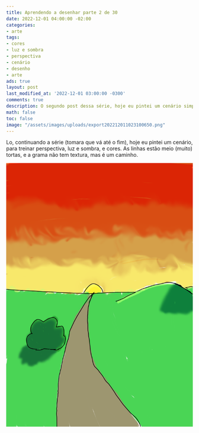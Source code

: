 ```yaml
---
title: Aprendendo a desenhar parte 2 de 30
date: 2022-12-01 04:00:00 -02:00
categories:
- arte
tags:
- cores
- luz e sombra
- perspectiva
- cenário
- desenho
- arte
ads: true
layout: post
last_modified_at: '2022-12-01 03:00:00 -0300'
comments: true
description: O segundo post dessa série, hoje eu pintei um cenário simples
math: false
toc: false
image: "/assets/images/uploads/export202212011023100650.png"
---
```


Lo, continuando a série (tomara que vá até o fim), hoje eu pintei um cenário, para treinar perspectiva, luz e sombra, e cores. As linhas estão meio (muito) tortas, e a grama não tem textura, mas é um caminho.

![Uma paisagem de um caminho que vai até o pôr do sol no horizonte](/assets/images/uploads/export202212011023100650.png "Que céu esquisito")

